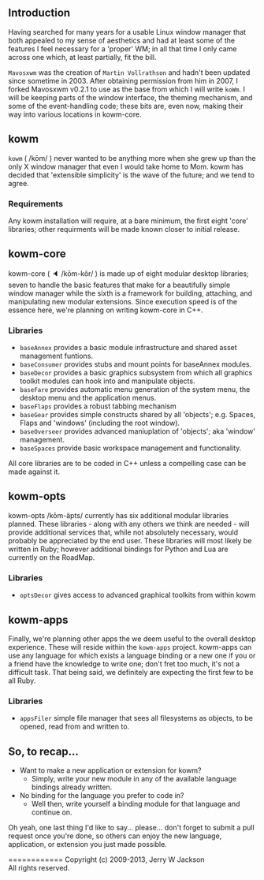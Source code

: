 ## Introduction

Having searched for many years for a usable Linux window manager that both appealed to my sense of aesthetics and had at least some of the features I feel necessary for a 'proper' WM; in all that time I only came across one which, at least partially, fit the bill. 

`Mavosxwm` was the creation of `Martin Vollrathson` and hadn't been updated since sometime in 2003. After obtaining permission from him in 2007, I forked Mavosxwm v0.2.1 to use as the base from which I will write `koWm`. I will be keeping parts of the window interface, the theming mechanism, and some of the event-handling code; these bits are, even now, making their way into various locations in kowm-core.

## kowm
`kowm` ( /kōm/ ) never wanted to be anything more when she grew up than the only X window manager that even I would take home to Mom. kowm has decided that 'extensible simplicity' is the wave of the future; and we tend to agree. 

### Requirements
Any kowm installation will require, at a bare minimum, the first eight 'core' libraries; other requirments will be made known closer to initial release.

## kowm-core
kowm-core ( :speaker: /kōm-kôr/ ) is made up of eight modular desktop libraries; seven to handle the basic features that make for a beautifully simple window manager while the sixth is a framework for building, attaching, and manipulating new modular extensions. Since execution speed is of the essence here, we're planning on writing kowm-core in C++.

### Libraries

-   `baseAnnex` provides a basic module infrastructure and shared asset management funtions.
-   `baseConsumer` provides stubs and mount points for baseAnnex modules.
-   `baseDecor` provides a basic graphics subsystem from which all graphics toolkit modules can hook into and manipulate objects.
-   `baseFare` provides automatic menu generation of the system menu, the desktop menu and the application menus.
-   `baseFlaps` provides a robust tabbing mechanism
-   `baseGear` provides simple constructs shared by all 'objects'; e.g. Spaces, Flaps and 'windows' (including the root window).
-   `baseOverseer` provides advanced maniuplation of 'objects'; aka 'window' management.
-   `baseSpaces` provide basic workspace management and functionality.

All core libraries are to be coded in C++ unless a compelling case can be made against it.

## kowm-opts
kowm-opts /kōm-äpts/ currently has six additional modular libraries planned. These libraries - along with any others we think are needed - will provide additional services that, while not absolutely necessary, would probably be appreciated by the end user. These libraries will most likely be written in Ruby; however additional bindings for Python and Lua are currently on the RoadMap.

### Libraries

-   `optsDecor` gives access to advanced graphical toolkits from within kowm

## kowm-apps
Finally, we're planning other apps the we deem useful to the overall desktop experience. These will reside within the `kowm-apps` project. kowm-apps can use any language for which exists a language binding or a new one if you or a friend have the knowledge to write one; don't fret too much, it's not a difficult task. That being said, we definitely are expecting the first few to be all Ruby.

### Libraries

-   `appsFiler` simple file manager that sees all filesystems as objects, to be opened, read from and written to.

## So, to recap...
-	Want to make a new application or extension for kowm?
	-	Simply, write your new module in any of the available language bindings already written. 
-	No binding for the language you prefer to code in?
	-	Well then, write yourself a binding module for that language and continue on.

Oh yeah, one last thing I'd like to say... please... don't forget to submit a pull request once you're done, so others can enjoy the new language, application, or extension you just made possible.

============
Copyright (c) 2009-2013, Jerry W Jackson
<br />All rights reserved.
